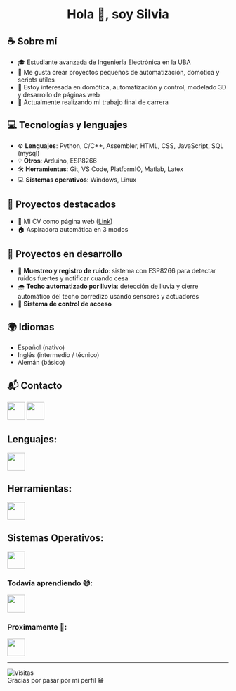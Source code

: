 <h1 align="center">Hola 👋, soy Silvia</h1>

## ☕ Sobre mí
- 🎓 Estudiante avanzada de Ingeniería Electrónica en la UBA
- 🔧 Me gusta crear proyectos pequeños de automatización, domótica y scripts útiles 
- 👀 Estoy interesada en domótica, automatización y control, modelado 3D y desarrollo de páginas web
- 🚀 Actualmente realizando mi trabajo final de carrera


## 💻 Tecnologías y lenguajes

- ⚙️ **Lenguajes**: Python, C/C++, Assembler, HTML, CSS, JavaScript, SQL (mysql) 
- 💡 **Otros**: Arduino, ESP8266
- 🛠️ **Herramientas**: Git, VS Code, PlatformIO, Matlab, Latex
- 💻 **Sistemas operativos**: Windows, Linux


## 📂 Proyectos destacados

- 📄 Mi CV como página web (<a href="https://silviarq.github.io/CV-website/" target="_blank">Link</a>)
- 🏠 Aspiradora automática en 3 modos 


## 🚧 Proyectos en desarrollo

- 🎵 **Muestreo y registro de ruido**: sistema con ESP8266 para detectar ruidos fuertes y notificar cuando cesa  
- 🌧️ **Techo automatizado por lluvia**: detección de lluvia y cierre automático del techo corredizo usando sensores y actuadores
- 🔐 **Sistema de control de acceso**

## 🌍 Idiomas

- Español (nativo) 
- Inglés (intermedio / técnico)
- Alemán (básico)

## 📬 Contacto
  <a href=mailto:sil.ramosq@gmail.com><img height="40" src="https://skillicons.dev/icons?i=gmail"/></a>
  <a href=https://www.linkedin.com/in/silvia-ramos><img height="40" src="https://skillicons.dev/icons?i=linkedin"/></a>
  
<!---
- 💞️ I’m looking to collaborate on ...
- 📫 How to reach me ...
- 🚀 Siempre explorando nuevas herramientas y tecnologías
- ✉️ [Gmail](mailto:sil.ramosq@gmail.com)  
- 💼 [LinkedIn](https://www.linkedin.com/in/silvia-ramos)

<h1 align="center">Hola <img src="https://raw.githubusercontent.com/ABSphreak/ABSphreak/master/gifs/Hi.gif" width="30px"> 👋 soy Silvia</h1>

<h2>Skills</h2>
- 📊 Script para registrar ruidos y notificar
🌱 Siempre aprendiendo y con ganas de meter mano en lo que sea interesante.
---> 


## Lenguajes:
<img height="40" src="https://skillicons.dev/icons?i=python,c,cpp,html,css,js,mysql"/>

## Herramientas:
<img height="40" src="https://skillicons.dev/icons?i=octave,matlab,arduino,vscode,git,latex"/>

## Sistemas Operativos:
<img height="40" src="https://skillicons.dev/icons?i=windows,linux"/>


### Todavía aprendiendo 😅:
<img height="40" src="https://skillicons.dev/icons?i=vue,django,react,java"/>

### Proximamente 👀:
<img height="40" src="https://skillicons.dev/icons?i=net"/>




---

![Visitas](https://visitor-badge.laobi.icu/badge?page_id=SilviaRQ.SilviaRQ)  
Gracias por pasar por mi perfil 😁

